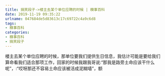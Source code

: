 ```yaml
---
title: 搞笑段子->楼主去某个单位应聘的时候 | 糗事百科
date: 2019-11-19 09:35:22
urlname: 047684de5d83613c17c69722c4a9c6d8
tags: 
- 糗事百科
categories:
- 糗事百科
- 搞笑段子
---
```

楼主去某个单位应聘的时候，那单位要我们提供生日信息，我估计可能是要给我们算命看我们适合那项工作，回家的时候我跟我哥说:“那我是路旁土命应该干什么呢”，:“哎呀那还不容易土命应该被活成泥糊墙”，额


